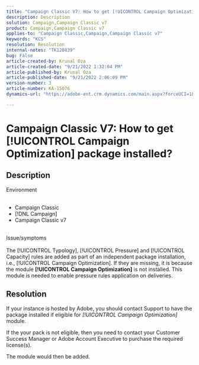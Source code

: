 ```yaml
---
title: "Campaign Classic V7: How to get [!UICONTROL Campaign Optimization] package installed?"
description: Description
solution: Campaign,Campaign Classic v7
product: Campaign,Campaign Classic v7
applies-to: "Campaign Classic,Campaign,Campaign Classic v7"
keywords: "KCS"
resolution: Resolution
internal-notes: "TK120839"
bug: False
article-created-by: Krunal Oza
article-created-date: "9/21/2022 1:32:04 PM"
article-published-by: Krunal Oza
article-published-date: "9/21/2022 2:06:09 PM"
version-number: 3
article-number: KA-15076
dynamics-url: "https://adobe-ent.crm.dynamics.com/main.aspx?forceUCI=1&pagetype=entityrecord&etn=knowledgearticle&id=cd0be1c4-b139-ed11-9db0-0022480867bd"

---
```

# Campaign Classic V7: How to get [!UICONTROL Campaign Optimization] package installed?

## Description

Environment<br><br>
- Campaign Classic
- [!DNL Campaign]
- Campaign Classic v7


<br>Issue/symptoms<br><br>
The [!UICONTROL Typology], [!UICONTROL Pressure] and [!UICONTROL Capacity] rules are added as part of an independent package installation, i.e., [!UICONTROL Campaign Optimization]. If they are missing, it is because the module <b>[!UICONTROL Campaign Optimization]</b> is not installed.
 This module is needed to enable pressure rules application on deliveries.


## Resolution


If your instance is hosted by Adobe, you should contact Support to have the package installed if eligible for *[!UICONTROL Campaign Optimization]* module.

If the your pack is not eligible, then you need to contact your Customer Success Manager or Adobe Account Executive to purchase the required license(s).

The module would then be added.
